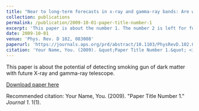 ```yaml
---
title: "Near to long-term forecasts in x-ray and gamma-ray bands: Are we entering the era of dark matter astronomy?"
collection: publications
permalink: /publication/2009-10-01-paper-title-number-1
excerpt: 'This paper is about the number 1. The number 2 is left for future work.'
date: 2009-10-01
venue: 'Phys. Rev. D 102, 083008'
paperurl: 'https://journals.aps.org/prd/abstract/10.1103/PhysRevD.102.083008'
citation: 'Your Name, You. (2009). &quot;Paper Title Number 1.&quot; <i>Journal 1</i>. 1(1).'
---
```

This paper is about the potential of detecting smoking gun of dark matter with future X-ray and gamma-ray telescope. 

[Download paper here](http://academicpages.github.io/files/paper1.pdf)

Recommended citation: Your Name, You. (2009). "Paper Title Number 1." <i>Journal 1</i>. 1(1).